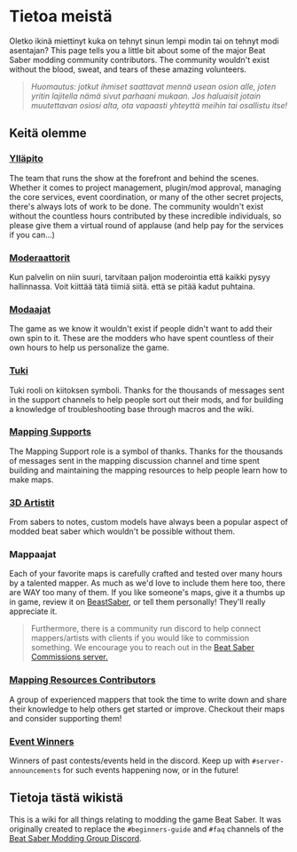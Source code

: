 # Tietoa meistä
Oletko ikinä miettinyt kuka on tehnyt sinun lempi modin tai on tehnyt modi asentajan? This page tells you a little bit about some of the major Beat Saber modding community contributors. The community wouldn't exist without the blood, sweat, and tears of these amazing volunteers.

> *Huomautus: jotkut ihmiset saattavat mennä usean osion alle, joten yritin lajitella nämä sivut parhaani mukaan. Jos haluaisit jotain muutettavan osiosi alta, ota vapaasti yhteyttä meihin tai osallistu itse!*

## Keitä olemme

### [Ylläpito](./staff.md)
The team that runs the show at the forefront and behind the scenes. Whether it comes to project management, plugin/mod approval, managing the core services, event coordination, or many of the other secret projects, there's always lots of work to be done. The community wouldn't exist without the countless hours contributed by these incredible individuals, so please give them a virtual round of applause (and help pay for the services if you can...)

### [Moderaattorit](./moderators.md)
Kun palvelin on niin suuri, tarvitaan paljon moderointia että kaikki pysyy hallinnassa. Voit kiittää tätä tiimiä siitä. että se pitää kadut puhtaina.

### [Modaajat](./modders.md)
The game as we know it wouldn't exist if people didn't want to add their own spin to it. These are the modders who have spent countless of their own hours to help us personalize the game.

### [Tuki](./supports.md)
Tuki rooli on kiitoksen symboli. Thanks for the thousands of messages sent in the support channels to help people sort out their mods, and for building a knowledge of troubleshooting base through macros and the wiki.

### [Mapping Supports](./mapping-supports.md)
The Mapping Support role is a symbol of thanks. Thanks for the thousands of messages sent in the mapping discussion channel and time spent building and maintaining the mapping resources to help people learn how to make maps.

### [3D Artistit](./3d-artists.md)
From sabers to notes, custom models have always been a popular aspect of modded beat saber which wouldn't be possible without them.

### Mappaajat
Each of your favorite maps is carefully crafted and tested over many hours by a talented mapper. As much as we'd love to include them here too, there are WAY too many of them. If you like someone's maps, give it a thumbs up in game, review it on [BeastSaber](https://bsaber.com), or tell them personally! They'll really appreciate it.

> Furthermore, there is a community run discord to help connect mappers/artists with clients if you would like to commission something. We encourage you to reach out in the [Beat Saber Commissions server.](https://discord.gg/4RbcH5G)

### [Mapping Resources Contributors](/mapping/mapping-credits.md)
A group of experienced mappers that took the time to write down and share their knowledge to help others get started or improve. Checkout their maps and consider supporting them!

### [Event Winners](./event-winner.md)
Winners of past contests/events held in the discord. Keep up with `#server-announcements` for such events happening now, or in the future!

## Tietoja tästä wikistä
This is a wiki for all things relating to modding the game Beat Saber. It was originally created to replace the `#beginners-guide` and `#faq` channels of the [Beat Saber Modding Group Discord](https://discord.gg/beatsabermods).
